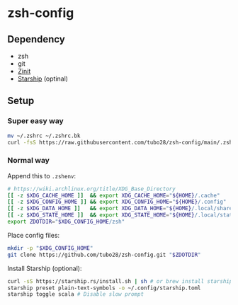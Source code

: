 # zsh-config

## Dependency

* zsh
* git
* [Zinit](https://github.com/zdharma-continuum/zinit)
* [Starship](https://starship.rs/) (optinal)

## Setup

### Super easy way

```sh
mv ~/.zshrc ~/.zshrc.bk
curl -fsS https://raw.githubusercontent.com/tubo28/zsh-config/main/.zshrc > ~/.zshrc
```

### Normal way

Append this to `.zshenv`:

```zsh
# https://wiki.archlinux.org/title/XDG_Base_Directory
[[ -z $XDG_CACHE_HOME ]]  && export XDG_CACHE_HOME="${HOME}/.cache"
[[ -z $XDG_CONFIG_HOME ]] && export XDG_CONFIG_HOME="${HOME}/.config"
[[ -z $XDG_DATA_HOME ]]   && export XDG_DATA_HOME="${HOME}/.local/share"
[[ -z $XDG_STATE_HOME ]]  && export XDG_STATE_HOME="${HOME}/.local/state"
export ZDOTDIR="$XDG_CONFIG_HOME/zsh"
```

Place config files:

```sh
mkdir -p "$XDG_CONFIG_HOME"
git clone https://github.com/tubo28/zsh-config.git "$ZDOTDIR"
```

Install Starship (optional):

```sh
curl -sS https://starship.rs/install.sh | sh # or brew install starship
starship preset plain-text-symbols -o ~/.config/starship.toml
starship toggle scala # Disable slow prompt
```
